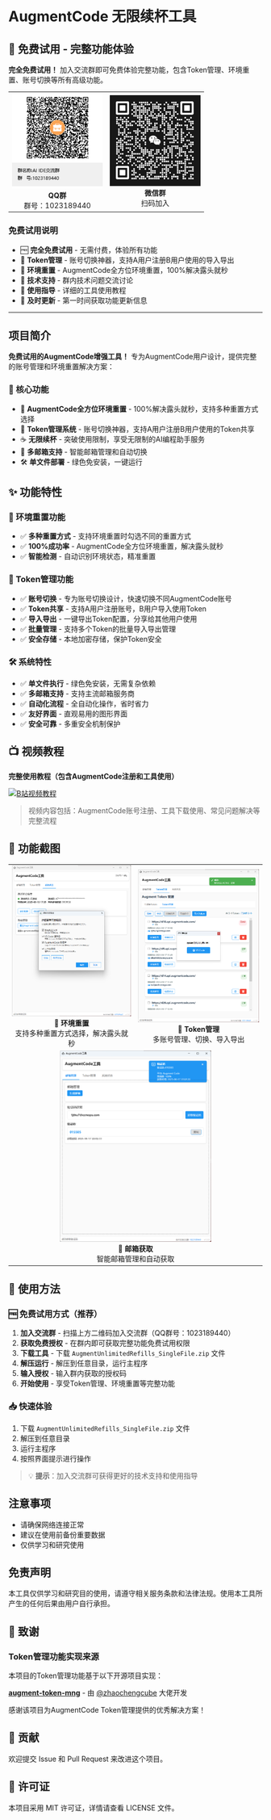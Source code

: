 # AugmentCode 无限续杯工具

## 🎉 免费试用 - 完整功能体验

**完全免费试用！** 加入交流群即可免费体验完整功能，包含Token管理、环境重置、账号切换等所有高级功能。

<div align="center">
  <table>
    <tr>
      <td align="center">
        <img src="AI IDE交流群群聊二维码.png" alt="QQ群二维码" width="180"/>
        <br>
        <strong>QQ群</strong>
        <br>
        群号：1023189440
      </td>
      <td align="center">
        <img src="微信群聊.png" alt="微信群二维码" width="180"/>
        <br>
        <strong>微信群</strong>
        <br>
        扫码加入
      </td>
    </tr>
  </table>
</div>

### 免费试用说明
- 🆓 **完全免费试用** - 无需付费，体验所有功能
- 🔧 **Token管理** - 账号切换神器，支持A用户注册B用户使用的导入导出
- 🔄 **环境重置** - AugmentCode全方位环境重置，100%解决露头就秒
- 💬 **技术支持** - 群内技术问题交流讨论
- 📖 **使用指导** - 详细的工具使用教程
- 🔔 **及时更新** - 第一时间获取功能更新信息

---

## 项目简介

**免费试用的AugmentCode增强工具！** 专为AugmentCode用户设计，提供完整的账号管理和环境重置解决方案：

### 🎯 核心功能
- 🔄 **AugmentCode全方位环境重置** - 100%解决露头就秒，支持多种重置方式选择
- 🎫 **Token管理系统** - 账号切换神器，支持A用户注册B用户使用的Token共享
- ☕ **无限续杯** - 突破使用限制，享受无限制的AI编程助手服务
- 📧 **多邮箱支持** - 智能邮箱管理和自动切换
- 🛠️ **单文件部署** - 绿色免安装，一键运行

## ✨ 功能特性

### 🔄 环境重置功能
- ✅ **多种重置方式** - 支持环境重置时勾选不同的重置方式
- ✅ **100%成功率** - AugmentCode全方位环境重置，解决露头就秒
- ✅ **智能检测** - 自动识别环境状态，精准重置

### 🎫 Token管理功能
- ✅ **账号切换** - 专为账号切换设计，快速切换不同AugmentCode账号
- ✅ **Token共享** - 支持A用户注册账号，B用户导入使用Token
- ✅ **导入导出** - 一键导出Token配置，分享给其他用户使用
- ✅ **批量管理** - 支持多个Token的批量导入导出管理
- ✅ **安全存储** - 本地加密存储，保护Token安全

### 🛠️ 系统特性
- ✅ **单文件执行** - 绿色免安装，无需复杂依赖
- ✅ **多邮箱支持** - 支持主流邮箱服务商
- ✅ **自动化流程** - 全自动化操作，省时省力
- ✅ **友好界面** - 直观易用的图形界面
- ✅ **安全可靠** - 多重安全机制保护

## 📺 视频教程

**完整使用教程（包含AugmentCode注册和工具使用）**

[![B站视频教程](https://img.shields.io/badge/B站-视频教程-00A1D6?style=for-the-badge&logo=bilibili)](https://b23.tv/j0eroIR)

> 视频内容包括：AugmentCode账号注册、工具下载使用、常见问题解决等完整流程

## 📸 功能截图

<div align="center">
  <table>
    <tr>
      <td align="center">
        <img src="环境重置.png" alt="环境重置功能" width="300"/>
        <br>
        <strong>🔄 环境重置</strong>
        <br>
        支持多种重置方式选择，解决露头就秒
      </td>
      <td align="center">
        <img src="Token管理.png" alt="Token管理功能" width="300"/>
        <br>
        <strong>🎫 Token管理</strong>
        <br>
        多账号管理、切换、导入导出
      </td>
    </tr>
    <tr>
      <td align="center" colspan="2">
        <img src="邮箱获取.png" alt="邮箱获取功能" width="300"/>
        <br>
        <strong>📧 邮箱获取</strong>
        <br>
        智能邮箱管理和自动获取
      </td>
    </tr>
  </table>
</div>

## 🚀 使用方法

### 🆓 免费试用方式（推荐）
1. **加入交流群** - 扫描上方二维码加入交流群（QQ群号：1023189440）
2. **获取免费授权** - 在群内即可获取完整功能免费试用权限
3. **下载工具** - 下载 `AugmentUnlimitedRefills_SingleFile.zip` 文件
4. **解压运行** - 解压到任意目录，运行主程序
5. **输入授权** - 输入群内获取的授权码
6. **开始使用** - 享受Token管理、环境重置等完整功能

### 📥 快速体验
1. 下载 `AugmentUnlimitedRefills_SingleFile.zip` 文件
2. 解压到任意目录
3. 运行主程序
4. 按照界面提示进行操作

> 💡 **提示**：加入交流群可获得更好的技术支持和使用指导

## 注意事项

- 请确保网络连接正常
- 建议在使用前备份重要数据
- 仅供学习和研究使用

## 免责声明

本工具仅供学习和研究目的使用，请遵守相关服务条款和法律法规。使用本工具所产生的任何后果由用户自行承担。

## 🙏 致谢

### Token管理功能实现来源
本项目的Token管理功能基于以下开源项目实现：

**[augment-token-mng](https://github.com/zhaochengcube/augment-token-mng)** - 由 [@zhaochengcube](https://github.com/zhaochengcube) 大佬开发

感谢该项目为AugmentCode Token管理提供的优秀解决方案！

## 🤝 贡献

欢迎提交 Issue 和 Pull Request 来改进这个项目。

## 📄 许可证

本项目采用 MIT 许可证，详情请查看 LICENSE 文件。
